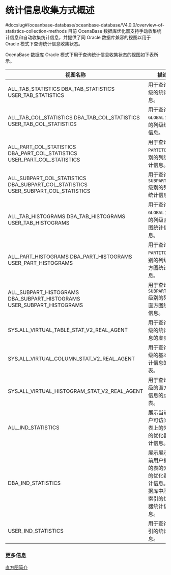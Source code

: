 统计信息收集方式概述 
===============================
#docslug#/oceanbase-database/oceanbase-database/V4.0.0/overview-of-statistics-collection-methods
目前 OcenaBase 数据库优化器支持手动收集统计信息和自动收集统计信息，并提供了同 Oracle 数据库兼容的视图以用于 Oracle 模式下查询统计信息收集状态。

OcenaBase 数据库 Oracle 模式下用于查询统计信息收集状态的视图如下表所示。


|                                                       视图名称                                                        |                        描述                         |
|-------------------------------------------------------------------------------------------------------------------|---------------------------------------------------|
| ALL_TAB_STATISTICS DBA_TAB_STATISTICS USER_TAB_STATISTICS                         |  用于查询表级的统计信息。                     |
| ALL_TAB_COL_STATISTICS DBA_TAB_COL_STATISTICS USER_TAB_COL_STATISTICS             |  用于查询 `GLOBAL` 级别的列级统计信息。         |
| ALL_PART_COL_STATISTICS DBA_PART_COL_STATISTICS USER_PART_COL_STATISTICS          |  用于查询 `PARTITON` 级别的列级统计信息。       |
| ALL_SUBPART_COL_STATISTICS DBA_SUBPART_COL_STATISTICS USER_SUBPART_COL_STATISTICS |  用于查询 `SUBPARTITON` 级别的列级统计信息。    |
| ALL_TAB_HISTOGRAMS DBA_TAB_HISTOGRAMS USER_TAB_HISTOGRAMS                         |  用于查询 `GLOBAL` 级别的列级直方图统计信息。      |
| ALL_PART_HISTOGRAMS DBA_PART_HISTOGRAMS USER_PART_HISTOGRAMS                      |  用于查询 `PARTITON` 级别的列级直方图统计信息。    |
| ALL_SUBPART_HISTOGRAMS DBA_SUBPART_HISTOGRAMS USER_SUBPART_HISTOGRAMS             |  用于查询 `SUBPARTITON` 级别的列级直方图统计信息。 |
| SYS.ALL_VIRTUAL_TABLE_STAT_V2_REAL_AGENT                                                                          | 用于查询表级的统计信息的虚表。                                   |
| SYS.ALL_VIRTUAL_COLUMN_STAT_V2_REAL_AGENT                                                                         | 用于查询列级的基本统计信息的虚表。                                 |
| SYS.ALL_VIRTUAL_HISTOGRAM_STAT_V2_REAL_AGENT                                                                      | 用于查询列级的直方图信息的虚表。                                  |
|ALL_IND_STATISTICS| 展示当前用户可访问的表上的索引的优化器统计信息。|
|DBA_IND_STATISTICS|展示展示当前用户拥有的表的索引的优化器统计信息。数据库中所有索引的优化器统计信息。|
|USER_IND_STATISTICS|用于查询索引的统计信息。|



### 更多信息 

[直方图简介](../2.statistics-collection-methods/2.histogram-introduction.md)
